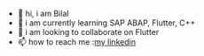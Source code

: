 - 👋 hi, i am Bilal
- 🌱 i am currently learning SAP ABAP, Flutter, C++
- 💞️ i am looking to collaborate on Flutter
- 📫 how to reach me :[my linkedin](https://www.linkedin.com/in/abilalkar/)

<!---
abilalkar/abilalkar is a ✨ special ✨ repository because its `README.md` (this file) appears on your GitHub profile.
You can click the Preview link to take a look at your changes.
--->
